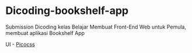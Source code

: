 ﻿# Dicoding-bookshelf-app
Submission Dicoding kelas Belajar Membuat Front-End Web untuk Pemula, membuat aplikasi Bookshelf App

UI - [Picocss](picocss.com)
